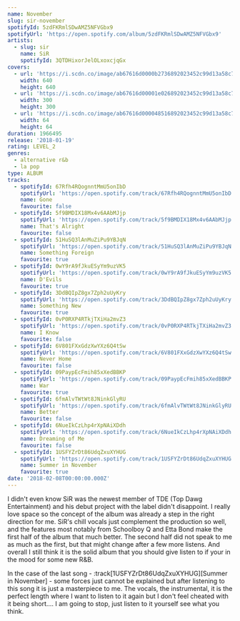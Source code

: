 ```yaml
---
name: November
slug: sir-november
spotifyId: 5zdFKRmlSDwAMZ5NFVGbx9
spotifyUrl: 'https://open.spotify.com/album/5zdFKRmlSDwAMZ5NFVGbx9'
artists:
  - slug: sir
    name: SiR
    spotifyId: 3QTDHixorJelOLxoxcjqGx
covers:
  - url: 'https://i.scdn.co/image/ab67616d0000b2736892023452c99d13a58c7647'
    width: 640
    height: 640
  - url: 'https://i.scdn.co/image/ab67616d00001e026892023452c99d13a58c7647'
    width: 300
    height: 300
  - url: 'https://i.scdn.co/image/ab67616d000048516892023452c99d13a58c7647'
    width: 64
    height: 64
duration: 1966495
release: '2018-01-19'
rating: LEVEL_2
genres:
  - alternative r&b
  - la pop
type: ALBUM
tracks:
  - spotifyId: 67Rfh4RQognntMmU5onIbD
    spotifyUrl: 'https://open.spotify.com/track/67Rfh4RQognntMmU5onIbD'
    name: Gone
    favourite: false
  - spotifyId: 5f9BMDIX18Mx4v6AAbMJjp
    spotifyUrl: 'https://open.spotify.com/track/5f9BMDIX18Mx4v6AAbMJjp'
    name: That's Alright
    favourite: false
  - spotifyId: 51HuSQ3lAnMuZiPu9YBJqN
    spotifyUrl: 'https://open.spotify.com/track/51HuSQ3lAnMuZiPu9YBJqN'
    name: Something Foreign
    favourite: true
  - spotifyId: 0wY9rA9fJkuESyYm9uzVK5
    spotifyUrl: 'https://open.spotify.com/track/0wY9rA9fJkuESyYm9uzVK5'
    name: D'Evils
    favourite: true
  - spotifyId: 3DdBQIpZ8gx7Zph2uUyKry
    spotifyUrl: 'https://open.spotify.com/track/3DdBQIpZ8gx7Zph2uUyKry'
    name: Something New
    favourite: true
  - spotifyId: 0vP0RXP4RTkjTXiHa2mvZ3
    spotifyUrl: 'https://open.spotify.com/track/0vP0RXP4RTkjTXiHa2mvZ3'
    name: I Know
    favourite: false
  - spotifyId: 6V801FXxGdzXwYXz6Q4tSw
    spotifyUrl: 'https://open.spotify.com/track/6V801FXxGdzXwYXz6Q4tSw'
    name: Never Home
    favourite: false
  - spotifyId: 09PaypEcFmih85xXedBBKP
    spotifyUrl: 'https://open.spotify.com/track/09PaypEcFmih85xXedBBKP'
    name: War
    favourite: true
  - spotifyId: 6fmAlvTWtWt8JNinkGlyRU
    spotifyUrl: 'https://open.spotify.com/track/6fmAlvTWtWt8JNinkGlyRU'
    name: Better
    favourite: false
  - spotifyId: 6NueIkCzLhp4rXpNAiXDdh
    spotifyUrl: 'https://open.spotify.com/track/6NueIkCzLhp4rXpNAiXDdh'
    name: Dreaming of Me
    favourite: false
  - spotifyId: 1USFYZrDt86UdqZxuXYHUG
    spotifyUrl: 'https://open.spotify.com/track/1USFYZrDt86UdqZxuXYHUG'
    name: Summer in November
    favourite: true
date: '2018-02-08T00:00:00.000Z'
---
```

I didn't even know SiR was the newest member of TDE (Top Dawg Entertainment) and his debut
project with the label didn't disappoint. I really love space so the concept of the album
was already a step in the right direction for me. SiR's chill vocals just complement the
production so well, and the features most notably from Schoolboy Q and Etta Bond make the
first half of the album that much better. The second half did not speak to me as much as
the first, but that might change after a few more listens. And overall I still think it is
the solid album that you should give listen to if your in the mood for some new R&B.

In the case of the last song - :track[1USFYZrDt86UdqZxuXYHUG][Summer in November] - some forces
just cannot be explained but after listening to this song it is just a masterpiece to me.
The vocals, the instrumental, it is the perfect length where I want to listen to it again
but I don't feel cheated with it being short.... I am going to stop, just listen to it yourself
see what you think.

